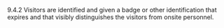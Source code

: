 9.4.2 Visitors are identified and given a badge or other identification that expires and that visibly distinguishes the visitors from onsite personnel. 